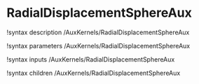 <!-- MOOSE Documentation Stub: Remove this when content is added. -->

# RadialDisplacementSphereAux

!syntax description /AuxKernels/RadialDisplacementSphereAux

!syntax parameters /AuxKernels/RadialDisplacementSphereAux

!syntax inputs /AuxKernels/RadialDisplacementSphereAux

!syntax children /AuxKernels/RadialDisplacementSphereAux
